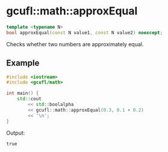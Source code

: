 # gcufl::math::approxEqual
```cpp
template <typename N>
bool approxEqual(const N value1, const N value2) noexcept;
```
Checks whether two numbers are approximately equal.
## Example
```cpp
#include <iostream>
#include <gcufl/math>

int main() {
	std::cout
		<< std::boolalpha
		<< gcufl::math::approxEqual(0.3, 0.1 + 0.2)
		<< '\n';
}
```
Output:
```
true
```
